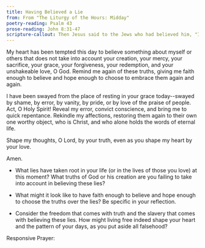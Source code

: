 ```yaml
---
title: Having Believed a Lie
from: From "The Liturgy of the Hours: Midday" 
poetry-reading: Psalm 43
prose-reading: John 8:31-47
scripture-callout: Then Jesus said to the Jews who had believed him, "If you continue in my word, you really are my disciples. You will know the truth, and the truth will set you free." - John 8:31-32
---
```


My heart has been tempted this day
to believe something about myself or others
that does not take into account your creation,
your mercy, your sacrifice, your grace,
your forgiveness, your redemption,
and your unshakeable love, O God.
Remind me again of these truths, 
giving me faith enough to believe
and hope enough to choose
to embrace them again and again.

I have been swayed from the place of 
resting in your grace today--swayed by shame,
by error, by vanity, by pride, or by love of the 
praise of people. Act, O Holy Spirit!
Reveal my error, convict conscience,
and bring me to quick repentance.
Rekindle my affections, restoring them again
to their own one worthy object, who is Christ,
and who alone holds the words of eternal life.

Shape my thoughts, O Lord, by your truth,
even as you shape my heart by your love.

Amen.


- What lies have taken root in your life (or in the lives of those you love) at this moment? What truths of God or his creation are you failing to take into account in believing these lies? 


- What might it look like to have faith enough to believe and hope enough to choose the truths over the lies? Be specific in your reflection.


- Consider the freedom that comes with truth and the slavery that comes with believing these lies. How might living free indeed shape your heart and the pattern of your days, as you put aside all falsehood? 


Responsive Prayer: 